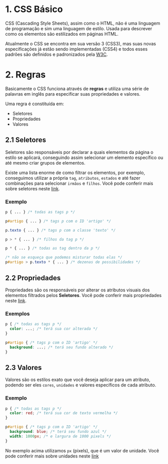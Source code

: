 # 1. CSS Básico

CSS (Cascading Style Sheets), assim como o HTML, não é uma linguagem de programação e sim uma linguagem de estilo. Usada para descrever como os elementos são estilizados em páginas HTML.

Atualmente o CSS se encontra em sua versão 3 (CSS3), mas suas novas especificações já estão sendo implementadas (CSS4) e todos esses padrões são definidos e padronizados pela [W3C](https://www.w3.org/Style/CSS/).

# 2. Regras

Basicamente o CSS funciona através de **regras** e utiliza uma série de palavras em inglês para especificar suas propriedades e valores.

Uma regra é constituída em:

- Seletores
- Propriedades
- Valores

## 2.1 Seletores

Seletores são responsáveis por declarar a quais elementos da página o estilo se aplicará, conseguindo assim selecionar um elemento específico ou até mesmo criar grupos de elementos.

Existe uma lista enorme de como filtrar os elementos, por exemplo, conseguimos utilizar a própria `tag`, `atributos`, `estados` e até fazer combinações para selecionar `irmãos` e `filhos`. Você pode conferir mais sobre seletores neste [link](https://developer.mozilla.org/en-US/docs/Web/CSS/CSS_Selectors).

### Exemplo

```css
p { ... } /* todas as tags p */

p#artigo { ... } /* tags p com o ID 'artigo' */

p.texto { ... } /* tags p com a classe 'texto' */

p > * { ... } /* filhos da tag p */

p * { ... } /* todas as tag dentro da p */

/* não se esqueça que podemos misturar todas elas */
p#artigo > p.texto * { ... } /* dezenas de possibilidades */
```

## 2.2 Propriedades

Propriedades são os responsáveis por alterar os atributos visuais dos elementos filtrados pelos **Seletores**. Você pode conferir mais propriedades neste [link](https://developer.mozilla.org/en-US/docs/Web/CSS/Reference#Keyword_index).

### Exemplos

```css
p { /* todas as tags p */
  color: ...; /* terá sua cor alterada */
}

p#artigo { /* tags p com o ID 'artigo' */
  background: ...; /* terá seu fundo alterado */
}
```

## 2.3 Valores

Valores são os estilos exato que você deseja aplicar para um atributo, podendo ser eles `cores`, `unidades` e valores específicos de cada atributo.

### Exemplo

```css
p { /* todas as tags p */
  color: red; /* terá sua cor de texto vermelha */
}

p#artigo { /* tags p com o ID 'artigo' */
  background: blue; /* terá seu fundo azul */
  width: 1000px; /* e largura de 1000 pixels */
}
```

No exemplo acima utilizamos `px` (pixels), que é um valor de unidade. Você pode conferir mais sobre unidades neste [link](https://developer.mozilla.org/en-US/docs/Learn/CSS/Introduction_to_CSS/Values_and_units)
